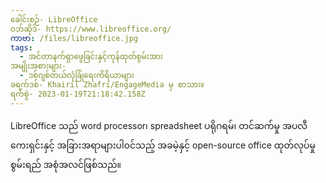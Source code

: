 ```yaml
---
ခေါင်းစဉ်- LibreOffice
ဝဘ်ဆိုဒ်- https://www.libreoffice.org/
ကာဗာ: /files/libreoffice.jpg
tags:
  - အင်တာနက်ရှာဖွေခြင်းနှင့်ကုန်ထုတ်စွမ်းအား
အမျိုးအစားများ-
  - ဒစ်ဂျစ်တယ်လုံခြုံရေးကိရိယာများ
ခရက်ဒစ်- Khairil Zhafri/EngageMedia မှ စာသား။
ရက်စွဲ- 2023-01-19T21:18:42.158Z
---
```

LibreOffice သည် word processor၊ spreadsheet ပရိုဂရမ်၊ တင်ဆက်မှု အပလီကေးရှင်းနှင့် အခြားအရာများပါ၀င်သည့် အခမဲ့နှင့် open-source office ထုတ်လုပ်မှု စွမ်းရည် အစုံအလင်ဖြစ်သည်။